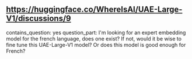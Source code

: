 ## https://huggingface.co/WhereIsAI/UAE-Large-V1/discussions/9

contains_question: yes
question_part: I'm looking for an expert embedding model for the french language, does one exist? If not, would it be wise to fine tune this UAE-Large-V1 model? Or does this model is good enough for French?